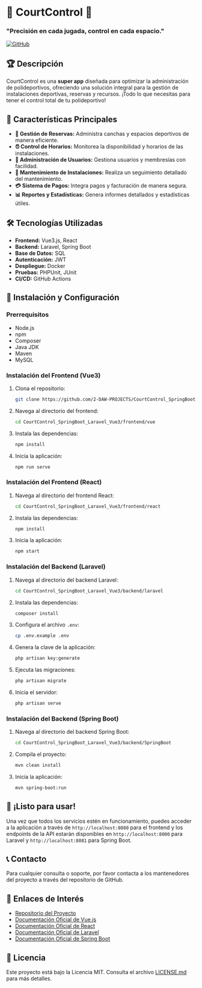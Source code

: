 # 🎾 CourtControl 🎾

### "Precisión en cada jugada, control en cada espacio."

[![GitHub](https://img.shields.io/badge/GitHub-Repository-blue)](https://github.com/2-DAW-PROJECTS/CourtControl_SpringBoot_Laravel_Vue3/)

## 🏆 Descripción
CourtControl es una **super app** diseñada para optimizar la administración de polideportivos, ofreciendo una solución integral para la gestión de instalaciones deportivas, reservas y recursos. ¡Todo lo que necesitas para tener el control total de tu polideportivo!

## 🌟 Características Principales
- **🏅 Gestión de Reservas:** Administra canchas y espacios deportivos de manera eficiente.
- **⏰ Control de Horarios:** Monitorea la disponibilidad y horarios de las instalaciones.
- **👥 Administración de Usuarios:** Gestiona usuarios y membresías con facilidad.
- **🔧 Mantenimiento de Instalaciones:** Realiza un seguimiento detallado del mantenimiento.
- **💳 Sistema de Pagos:** Integra pagos y facturación de manera segura.
- **📊 Reportes y Estadísticas:** Genera informes detallados y estadísticas útiles.

## 🛠️ Tecnologías Utilizadas
- **Frontend:** Vue3.js, React
- **Backend:** Laravel, Spring Boot
- **Base de Datos:** SQL
- **Autenticación:** JWT
- **Despliegue:** Docker
- **Pruebas:** PHPUnit, JUnit
- **CI/CD:** GitHub Actions

## 🚀 Instalación y Configuración

### Prerrequisitos
- Node.js
- npm
- Composer
- Java JDK
- Maven
- MySQL

### Instalación del Frontend (Vue3)
1. Clona el repositorio:
    ```bash
    git clone https://github.com/2-DAW-PROJECTS/CourtControl_SpringBoot_Laravel_Vue3.git
    ```
2. Navega al directorio del frontend:
    ```bash
    cd CourtControl_SpringBoot_Laravel_Vue3/frontend/vue
    ```
3. Instala las dependencias:
    ```bash
    npm install
    ```
4. Inicia la aplicación:
    ```bash
    npm run serve
    ```

### Instalación del Frontend (React)
1. Navega al directorio del frontend React:
    ```bash
    cd CourtControl_SpringBoot_Laravel_Vue3/frontend/react
    ```
2. Instala las dependencias:
    ```bash
    npm install
    ```
3. Inicia la aplicación:
    ```bash
    npm start
    ```

### Instalación del Backend (Laravel)
1. Navega al directorio del backend Laravel:
    ```bash
    cd CourtControl_SpringBoot_Laravel_Vue3/backend/laravel
    ```
2. Instala las dependencias:
    ```bash
    composer install
    ```
3. Configura el archivo `.env`:
    ```bash
    cp .env.example .env
    ```
4. Genera la clave de la aplicación:
    ```bash
    php artisan key:generate
    ```
5. Ejecuta las migraciones:
    ```bash
    php artisan migrate
    ```
6. Inicia el servidor:
    ```bash
    php artisan serve
    ```

### Instalación del Backend (Spring Boot)
1. Navega al directorio del backend Spring Boot:
    ```bash
    cd CourtControl_SpringBoot_Laravel_Vue3/backend/SpringBoot
    ```
2. Compila el proyecto:
    ```bash
    mvn clean install
    ```
3. Inicia la aplicación:
    ```bash
    mvn spring-boot:run
    ```

## 🎉 ¡Listo para usar!
Una vez que todos los servicios estén en funcionamiento, puedes acceder a la aplicación a través de `http://localhost:8080` para el frontend y los endpoints de la API estarán disponibles en `http://localhost:8000` para Laravel y `http://localhost:8081` para Spring Boot.

## 📞 Contacto
Para cualquier consulta o soporte, por favor contacta a los mantenedores del proyecto a través del repositorio de GitHub.

## 🔗 Enlaces de Interés
- [Repositorio del Proyecto](https://github.com/2-DAW-PROJECTS/CourtControl_SpringBoot_Laravel_Vue3)
- [Documentación Oficial de Vue.js](https://vuejs.org/)
- [Documentación Oficial de React](https://reactjs.org/)
- [Documentación Oficial de Laravel](https://laravel.com/docs)
- [Documentación Oficial de Spring Boot](https://spring.io/projects/spring-boot)

## 📜 Licencia
Este proyecto está bajo la Licencia MIT. Consulta el archivo [LICENSE.md](LICENSE.md) para más detalles.